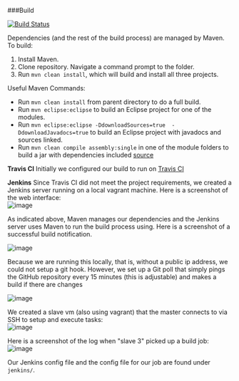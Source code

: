 ###Build

[![Build Status](https://travis-ci.org/kjlubick/DevOps-Project.svg?branch=master)](https://travis-ci.org/kjlubick/DevOps-Project)

Dependencies (and the rest of the build process) are managed by Maven.  To build:   
1. Install Maven.  
2. Clone repository.  Navigate a command prompt to the folder.  
3. Run `mvn clean install`, which will build and install all three projects.

Useful Maven Commands:  
- Run `mvn clean install` from parent directory to do a full build.  
- Run `mvn eclipse:eclipse` to build an Eclipse project for one of the modules.  
- Run `mvn eclipse:eclipse -DdownloadSources=true  -DdownloadJavadocs=true` to build an Eclipse project with javadocs and sources linked.  
- Run `mvn clean compile assembly:single` in one of the module folders to build a jar with dependencies included [source](http://stackoverflow.com/a/574650/1447621)

**Travis CI**
Initially we configured our build to run on 
[Travis CI](https://travis-ci.org/DeveloperLiberationFront/Spreadsheet-Common-Crawler)

**Jenkins**
Since Travis CI did not meet the project requirements, we created a Jenkins server running on a local vagrant machine.  Here is a screenshot of the web interface:   
![image](https://cloud.githubusercontent.com/assets/6819944/6066907/9461437c-ad3e-11e4-9915-1f8e286b3131.png)

As indicated above, Maven manages our dependencies and the Jenkins server uses Maven to run the build process using. Here is a screenshot of a successful build notification. 

![image](https://cloud.githubusercontent.com/assets/5032534/6063888/789df68c-ad28-11e4-82f3-62788cf0002a.png)

Because we are running this locally, that is, without a public ip address, we could not setup a git hook.  However, we set up a Git poll that simply pings the GitHub repository every 15 minutes (this is adjustable) and makes a build if there are changes

![image](https://cloud.githubusercontent.com/assets/6819944/6066588/2fe9c9d4-ad3c-11e4-9d09-bcf6879ac020.png)


We created a slave vm (also using vagrant) that the master connects to via SSH to setup and execute tasks:  
![image](https://cloud.githubusercontent.com/assets/6819944/6066396/d1dc4d4a-ad3a-11e4-9742-f4be53e9a58a.png)

Here is a screenshot of the log when "slave 3" picked up a build job:
![image](https://cloud.githubusercontent.com/assets/6819944/6066633/8d4c50a6-ad3c-11e4-88dd-c6b029c5cf69.png)

Our Jenkins config file and the config file for our job are found under `jenkins/`.

